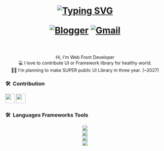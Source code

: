 <h1 align="center">
 <a href="https://git.io/typing-svg">
   <img src="https://readme-typing-svg.demolab.com?  font=Fira+Code&weight=500&pause=1000&color=F700F6&center=true&random=false&width=435&lines=Hi%2C+I'm+Lux+%F0%9F%8C%A0" alt="Typing SVG" />
 </a>

  <a href="https://mong-blog.tistory.com/">![Blogger](https://img.shields.io/badge/Blogger-FF5722?style=for-the-badge&logo=blogger&logoColor=white)</a> <a href="mailto:today.as.fresh@gmail.com">![Gmail](https://img.shields.io/badge/Gmail-D14836?style=for-the-badge&logo=gmail&logoColor=white)</a>
</h1>

<br>
<p align="center">
  Hi, I'm Web Front Developer <br>
  💻 I love to contribute UI or Framework library for healthy world. <br>
  🧑‍💼 I’m planning to make SUPER public UI Library in three year. (~2027)
  <br>
</p>



### 🛠  Contribution

<img height="30px" src="https://img.shields.io/badge/@vue/core-docs-339933?style=flat-round&logo=Vue.js&logoColor=white" /> <img height="30px" src="https://img.shields.io/badge/vue-i18next-F05138?style=flat-round&logo=i18next&logoColor=white" />

### 🛠  Languages Frameworks Tools
<p align="center">
  
 <a href="https://skillicons.dev">
    <img src="https://skillicons.dev/icons?i=html,css,sass,javascript,typescript" /><br>
    <img src="https://skillicons.dev/icons?i=vue,react,nextjs,pinia,vite,vitest,jest" /><br>
    <img src="https://skillicons.dev/icons?i=github,githubactions,mongodb,bots" /><br>
    <img src="https://skillicons.dev/icons?i=python,django,c" /><br>

  </a>
</p>
  
